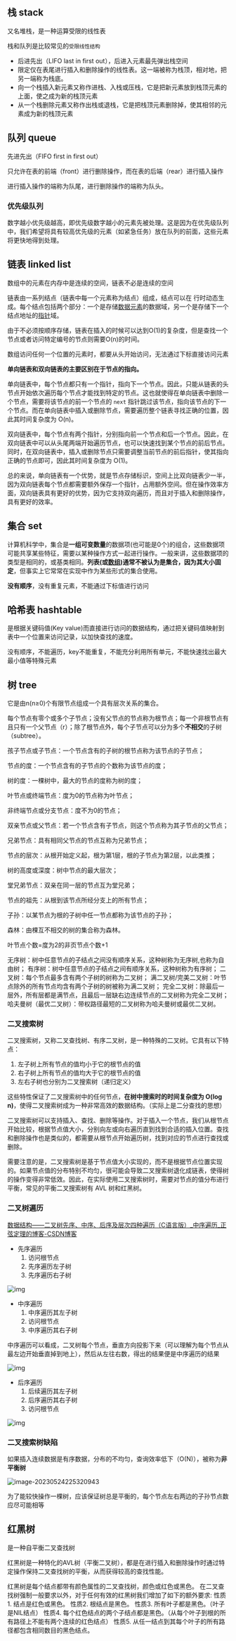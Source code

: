 ## 栈 stack

又名堆栈，是一种运算受限的线性表

栈和队列是比较常见的`受限线性结构`

+ 后进先出（LIFO last in first out），后进入元素最先弹出栈空间
+ 限定仅在表尾进行插入和删除操作的线性表。这一端被称为栈顶，相对地，把另一端称为栈底。
+ 向一个栈插入新元素又称作进栈、入栈或压栈，它是把新元素放到栈顶元素的上面，使之成为新的栈顶元素
+ 从一个栈删除元素又称作出栈或退栈，它是把栈顶元素删除掉，使其相邻的元素成为新的栈顶元素

## 队列 queue

先进先出（FIFO first in first out）

只允许在表的前端（front）进行删除操作，而在表的后端（rear）进行插入操作

进行插入操作的端称为队尾，进行删除操作的端称为队头。

### 优先级队列

数字越小优先级越高，即优先级数字越小的元素先被处理。这是因为在优先级队列中，我们希望将具有较高优先级的元素（如紧急任务）放在队列的前面，这些元素将更快地得到处理。

## 链表 linked list

数组中的元素在内存中是连续的空间，链表不必是连续的空间

链表由一系列结点（链表中每一个元素称为结点）组成，结点可以在 行时动态生成。每个结点包括两个部分：一个是存储[数据元素](https://baike.baidu.com/item/数据元素?fromModule=lemma_inlink)的数据域，另一个是存储下一个结点地址的[指针](https://baike.baidu.com/item/指针/2878304?fromModule=lemma_inlink)域。 

由于不必须按顺序存储，链表在插入的时候可以达到O(1)的复杂度，但是查找一个节点或者访问特定编号的节点则需要O(n)的时间。

数组访问任何一个位置的元素时，都要从头开始访问，无法通过下标直接访问元素

**单向链表和双向链表的主要区别在于节点的指向。**

单向链表中，每个节点都只有一个指针，指向下一个节点。因此，只能从链表的头节点开始依次遍历每个节点才能找到特定的节点。这也就使得在单向链表中删除一个节点，需要将该节点的前一个节点的 `next` 指针跳过该节点，指向该节点的下一个节点。而在单向链表中插入或删除节点，需要遍历整个链表寻找正确的位置，因此其时间复杂度为 O(n)。

双向链表中，每个节点有两个指针，分别指向前一个节点和后一个节点。因此，在双向链表中可以从头尾两端开始遍历节点，也可以快速找到某个节点的前后节点。同时，在双向链表中，插入或删除节点只需要调整当前节点的前后指针，使其指向正确的节点即可，因此其时间复杂度为 O(1)。

总的来说，单向链表有一个优势，就是节点存储标识，空间上比双向链表少一半，因为双向链表每个节点都需要额外保存一个指针，占用额外空间。但在操作效率方面，双向链表具有更好的优势，因为它支持双向遍历，而且对于插入和删除操作，具有更好的效率。

## 集合 set

计算机科学中，集合是**一组可变数量**的数据项(也可能是0个)的组合，这些数据项可能共享某些特征，需要以某种操作方式一起进行操作。一般来讲，这些数据项的类型是相同的，或基类相同。**列表(或[数组](https://baike.baidu.com/item/数组/3794097?fromModule=lemma_inlink))通常不被认为是集合，因为其大小固定**，但事实上它常常在实现中作为某些形式的集合使用。

**没有顺序**，没有重复元素，不能通过下标值进行访问 

## 哈希表 hashtable

是根据关键码值(Key value)而直接进行访问的数据结构，通过把关键码值映射到表中一个位置来访问记录，以加快查找的速度。

没有顺序，不能遍历，key不能重复，不能充分利用所有单元，不能快速找出最大最小值等特殊元素

## 树 tree

它是由n(n≥0)个有限节点组成一个具有层次关系的集合。

每个节点有零个或多个子节点；没有父节点的节点称为根节点；每一个非根节点有且只有一个父节点（r）；除了根节点外，每个子节点可以分为多个**不相交**的子树（subtree）。

孩子节点或子节点：一个节点含有的子树的根节点称为该节点的子节点；

节点的度：一个节点含有的子节点的个数称为该节点的度；

树的度：一棵树中，最大的节点的度称为树的度；

叶节点或终端节点：度为0的节点称为叶节点；

非终端节点或分支节点：度不为0的节点；

双亲节点或父节点：若一个节点含有子节点，则这个节点称为其子节点的父节点；

兄弟节点：具有相同父节点的节点互称为兄弟节点；

节点的层次：从根开始定义起，根为第1层，根的子节点为第2层，以此类推；

树的高度或深度：树中节点的最大层次；

堂兄弟节点：双亲在同一层的节点互为堂兄弟；

节点的祖先：从根到该节点所经分支上的所有节点；

子孙：以某节点为根的子树中任一节点都称为该节点的子孙；

森林：由棵互不相交的树的集合称为森林。

叶节点个数=度为2的非页节点个数+1

无序树：树中任意节点的子结点之间没有顺序关系，这种树称为无序树,也称为自由树；
有序树：树中任意节点的子结点之间有顺序关系，这种树称为有序树；
二叉树：每个节点最多含有两个子树的树称为二叉树；
满二叉树/完美二叉树：叶节点除外的所有节点均含有两个子树的树被称为满二叉树；
完全二叉树：除最后一层外，所有层都是满节点，且最后一层缺右边连续节点的二叉树称为完全二叉树；
哈夫曼树（最优二叉树）：带权路径最短的二叉树称为哈夫曼树或最优二叉树。

### 二叉搜索树

二叉搜索树，又称二叉查找树、有序二叉树，是一种特殊的二叉树。它具有以下特点：

1. 左子树上所有节点的值均小于它的根节点的值
2. 右子树上所有节点的值均大于它的根节点的值
3. 左右子树也分别为二叉搜索树（递归定义）

这些特性保证了二叉搜索树中的任何节点，**在树中搜索时的时间复杂度为 O(log n)**，使得二叉搜索树成为一种非常高效的数据结构。（实际上是二分查找的思想）

二叉搜索树可以支持插入、查找、删除等操作。对于插入一个节点，我们从根节点开始比较，根据节点值大小，分别向左或向右遍历直到找到合适的插入位置。查找和删除操作也是类似的，都需要从根节点开始遍历树，找到对应的节点进行查找或删除。

需要注意的是，二叉搜索树是基于节点值大小实现的，而不是根据节点位置实现的。如果节点值的分布特别不均匀，很可能会导致二叉搜索树退化成链表，使得树的操作变得非常低效。因此，在实际使用二叉搜索树时，需要对节点的值分布进行平衡，常见的平衡二叉搜索树有 AVL 树和红黑树。

### 二叉树遍历

[数据结构——二叉树先序、中序、后序及层次四种遍历（C语言版）_中序遍历_正弦定理的博客-CSDN博客](https://blog.csdn.net/chinesekobe/article/details/110874773)

+ 先序遍历
  1. 访问根节点
  2. 先序遍历左子树
  3. 先序遍历右子树

![img](算法.assets/202012091634524.gif)

+ 中序遍历
  1. 中序遍历其左子树
  2. 访问根节点
  3. 中序遍历其右子树

中序遍历可以看成，二叉树每个节点，垂直方向投影下来（可以理解为每个节点从最左边开始垂直掉到地上），然后从左往右数，得出的结果便是中序遍历的结果

![img](算法.assets/20201209164211397.gif)

+ 后序遍历
  1. 后续遍历其左子树
  2. 后序遍历其右子树
  3. 访问根节点

![img](算法.assets/2020120916532175.gif)

### 二叉搜索树缺陷

如果插入连续数据是有序数据，分布的不均匀，查询效率低下（O(N)），被称为**非平衡树**

![image-20230524225320943](算法.assets/image-20230524225320943.png)

为了能较快操作一棵树，应该保证树总是平衡的，每个节点左右两边的子孙节点数应尽可能相等

## 红黑树

是一种自平衡二叉查找树

红黑树是一种特化的AVL树（平衡二叉树），都是在进行插入和删除操作时通过特定操作保持二叉查找树的平衡，从而获得较高的查找性能。

红黑树是每个结点都带有颜色属性的二叉查找树，颜色或红色或黑色。 在二叉查找树强制一般要求以外，对于任何有效的红黑树我们增加了如下的额外要求:
性质1. 结点是红色或黑色。 
性质2. 根结点是黑色。 
性质3. 所有叶子都是黑色。（叶子是NIL结点） 
性质4. 每个红色结点的两个子结点都是黑色。（从每个叶子到根的所有路径上不能有两个连续的红色结点）
性质5. 从任一结点到其每个叶子的所有路径都包含相同数目的黑色结点。 

